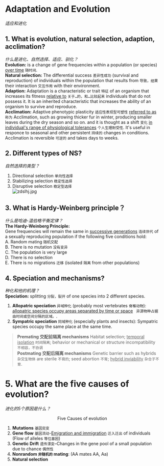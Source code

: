 # Adaptation and Evolution
*适应和进化*<br />
## 1. What is evolution, natural selection, adaption, acclimation?<br />
*什么是进化、自然选择、适应、驯化？*<br />
**Evolution:** is a change of gene frequencies within a population (or species) <u>over time</u> `随时间`.<br />
**Natural selection:** The differential success `差异性成功` (survival and reproduction) of individuals within the population that results from `导致，结果` their interaction `交互作用` with their environment.<br />
**Adaption:** Adaptation is a characteristic or trait `特征` of an 
organism that increases its fitness <u>relative
to</u> `关于…的，和…比较起来` individuals that do not possess it. It is an
inherited characteristic that increases the
ability of an organism to survive and
reproduce.<br />
**Acclimation:** Adaptive phenotypic  plasticity `适应性表现型可塑性` <u>referred to as</u> `称为` Acclimation, such as growing thicker fur in winter, producing smaller leaves during the dry season and so on. and it is thought as a shift `变化` <u>in individual's range of physiological tolerances</u> `个人生理耐受性`. It's useful in responce to seasonal and other persistent `持续的` changes in conditions. Acclimation is reversible `可逆的` and takes days to weeks.  
## 2. Different types of NS? 
*自然选择的类型？*<br />
1. Directional selection `单向性选择`<br />
2. Stabilizing selection `稳定性选择`<br />
3. Disruptive selection `稳定型选择`<br />
   ![zdsIhj.jpg](https://s1.ax1x.com/2022/11/29/zdsIhj.jpg)
## 3. What is Hardy-Weinberg principle？
*什么是哈迪-温伯格平衡定律？*<br />
**The Hardy-Weinberg Principle:**<br />
Gene frequencies will remain the same in
<u>successive generations</u> `连续世代` of a sexually reproducing population if the following five
conditions hold:<br />
A. Random mating `随机交配`<br />
B. There is no mutation `没有变异`<br />
C. The population is very large <br />
D. There is no selection<br />
E. There is no migrations `迁移` (isolated  `隔离` from other populations)

## 4. Speciation and mechanisms?
*种化和他的机理？*<br />
**Speciation:** splitting `分裂，裂开` of one species
into 2 different species.<br />
1. **Allopatric speciation** `异域种化` (probably most vertebrates `脊椎动物`): <u>allopatric species occupy areas separated by time or space</u> `
异源物种占据由时间或空间分隔的区域。`.<br />
2. **Sympatric speciation** `同域种化` (especially plants and insects): Sympatric species occupy the same place at the same time.
>**Premating 交配前隔离 mechanisms**
Habitat selection; <u>temporal isolation</u> `时间隔离`;
behavior or mechanical or structure
incompatibility `不相容，不协调`<br />
**Postmating 交配后隔离 mechanisms**
Genetic barrier such as hybrids `杂交生物体` are sterile `不育的`;
seed abortion `不育`; <u>hybrid inviability</u> `杂合子不育`.
# 5. What are the five causes of evolution?
*进化的5个原因是什么？*<br />
<center> Five Causes of evolution </center>

1. **Mutations** `基因突变` <br />
2. **Gene flow** `基因流动`-<u>Emigration and
immigration</u> `迁入迁出` of individuals (Flow of alleles `等位基因`)<br />
3. **Genetic Drift** `遗传漂变`–Changes in the gene
pool of a small population due to chance `偶然性`<br />
4. **Nonrandom `非随机的` mating**: (AA mates AA, Aa)<br />
5. **Natural selection**